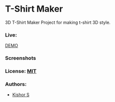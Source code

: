 # T-Shirt Maker


3D T-Shirt Maker Project for making t-shirt 3D style.


### Live: 
[DEMO](https://ai-tshirt-maker.netlify.app/)

### Screenshots


### License: [MIT](/LICENSE)


### Authors:

- [Kishor S](https://www.instagram.com/kishor_h4kr)
